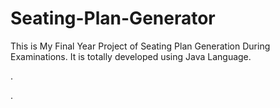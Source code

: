 # Seating-Plan-Generator

This is My Final Year Project of Seating Plan Generation During Examinations. It is totally developed using Java Language.

























































.




































































































































































































































































































































































































































































































.






































